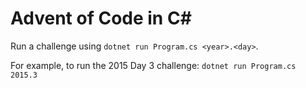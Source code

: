 # Advent of Code in C#

Run a challenge using `dotnet run Program.cs <year>.<day>`.

For example, to run the 2015 Day 3 challenge: `dotnet run Program.cs 2015.3`

